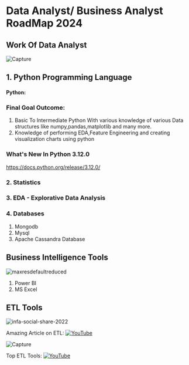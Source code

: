 # Data Analyst/ Business Analyst RoadMap 2024

## Work Of Data Analyst

![Capture](https://user-images.githubusercontent.com/20041231/211468652-d4316856-0ee5-44ea-9dd9-538beef38180.JPG)

## 1. Python Programming Language
#### Python:

### Final Goal Outcome:
1. Basic To Intermediate Python With various knowledge of various Data structures like numpy,pandas,matplotlib and many more.
2. Knowledge of performing EDA,Feature Engineering and creating visualization charts using python 

### What's New In Python 3.12.0
https://docs.python.org/release/3.12.0/

### 2. Statistics

### 3. EDA - Explorative Data Analysis

### 4. Databases
1. Mongodb
2. Mysql
3. Apache Cassandra Database

## Business Intelligence Tools

![maxresdefaultreduced](https://user-images.githubusercontent.com/20041231/211717386-39f75daf-0c1e-4295-8e00-657578f397a1.jpg)

1. Power BI
2. MS Excel

## ETL Tools
![infa-social-share-2022](https://user-images.githubusercontent.com/20041231/211472581-3b05b5d7-2d76-4002-835a-172cada11672.png)

Amazing Article on ETL: [![YouTube](https://img.shields.io/badge/documentaion-link-green)](https://www.informatica.com/resources/articles/what-is-etl.html)

![Capture](https://user-images.githubusercontent.com/20041231/211473712-f8737fd4-0622-49de-b751-706322813b31.JPG)

Top ETL Tools: [![YouTube](https://img.shields.io/badge/documentaion-link-green)](https://www.integrate.io/blog/top-7-etl-tools/)

